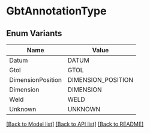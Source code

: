 # GbtAnnotationType

## Enum Variants

| Name | Value |
|---- | -----|
| Datum | DATUM |
| Gtol | GTOL |
| DimensionPosition | DIMENSION_POSITION |
| Dimension | DIMENSION |
| Weld | WELD |
| Unknown | UNKNOWN |


[[Back to Model list]](../README.md#documentation-for-models) [[Back to API list]](../README.md#documentation-for-api-endpoints) [[Back to README]](../README.md)


